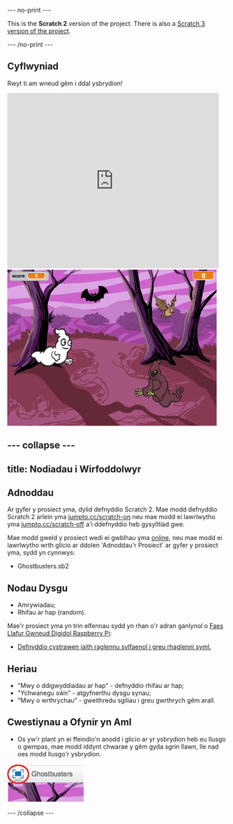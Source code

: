 --- no-print ---

This is the **Scratch 2** version of the project. There is also a [Scratch 3 version of the project](https://projects.raspberrypi.org/cy-GB/projects/ghostbusters).

--- /no-print ---

## Cyflwyniad

Rwyt ti am wneud gêm i ddal ysbrydion!

<div class="scratch-preview">
  <iframe allowtransparency="true" width="485" height="402" src="https://scratch.mit.edu/projects/embed/60787262/?autostart=false" frameborder="0"></iframe>
  <img src="images/ghost-final.png">
</div>

--- collapse ---
---
title: Nodiadau i Wirfoddolwyr
---

## Adnoddau
Ar gyfer y prosiect yma, dylid defnyddio Scratch 2.  Mae modd defnyddio Scratch 2 arlein yma [jumpto.cc/scratch-on](http://jumpto.cc/scratch-on) neu mae modd ei lawrlwytho yma [jumpto.cc/scratch-off](http://jumpto.cc/scratch-off) a'i ddefnyddio heb gysylltiad gwe.

Mae modd gweld y prosiect wedi ei gwblhau yma <a href="http://scratch.mit.edu/projects/60787262/#editor">online</a>, neu mae modd ei lawrlwytho wrth glicio ar ddolen 'Adnoddau'r Prosiect' ar gyfer y prosiect yma, sydd yn cynnwys:

+ Ghostbusters.sb2

## Nodau Dysgu
+ Amrywiadau;
+ Rhifau ar hap (random).

Mae'r prosiect yma yn trin elfennau sydd yn rhan o'r adran ganlynol o [Faes Llafur Gwneud Digidol Raspberry Pi](http://rpf.io/curriculum):

+ [Defnyddio cystrawen iaith raglennu sylfaenol i greu rhaglenni syml.](https://www.raspberrypi.org/curriculum/programming/creator)

## Heriau
+ "Mwy o ddigwyddiadau ar hap" - defnyddio rhifau ar hap;
+ "Ychwanegu sŵn" - atgyfnerthu dysgu synau;
+ "Mwy o wrthrychau" - gweithredu sgiliau i greu gwrthrych gêm arall.

## Cwestiynau a Ofynir yn Aml
+ Os yw'r plant yn ei ffeindio'n anodd i glicio ar yr ysbrydion heb eu llusgo o gwmpas, mae modd iddynt chwarae y gêm gyda sgrin llawn, lle nad oes modd llusgo'r ysbrydion.

![screenshot](images/ghost-fullscreen.png)

--- /collapse ---
